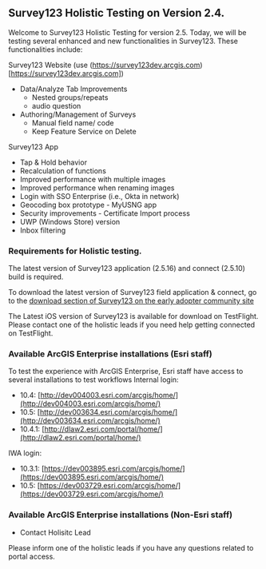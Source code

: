 ## Survey123 Holistic Testing on Version 2.4.

Welcome to Survey123 Holistic Testing for version 2.5. Today, we will be testing several enhanced and new functionalities in Survey123. These functionalities include:

Survey123 Website (use (https://survey123dev.arcgis.com)[https://survey123dev.arcgis.com])
- Data/Analyze Tab Improvements
  - Nested groups/repeats
  - audio question
- Authoring/Management of Surveys
  - Manual field name/ code
  - Keep Feature Service on Delete
	
Survey123 App
- Tap & Hold behavior
- Recalculation of functions
- Improved performance with multiple images
- Improved performance when renaming images
- Login with SSO Enterprise (i.e., Okta in network)
- Geocoding box prototype - MyUSNG app
- Security improvements - Certificate Import process
- UWP (Windows Store) version
- Inbox filtering

### Requirements for Holistic testing.

The latest version of Survey123 application (2.5.16) and connect (2.5.10) build is required.

To download the latest version of Survey123 field application &amp; connect,  go to the [download section of Survey123 on the early adopter community site](https://earlyadopter.esri.com/project/version/default.html?cap=E69EF91F45744B98882C651F7B518EB7&amp;arttypeid=%7b83EB3229-F375-4D35-A22F-638D9C2B119A%7d)

The Latest iOS version of Survey123 is available for download on TestFlight. Please contact one of the holistic leads if you need help getting connected on TestFlight.

### Available ArcGIS Enterprise installations (Esri staff)
To test the experience with ArcGIS Enterprise, Esri staff have access to several installations to test workflows
Internal login:
- 10.4:  [http://dev004003.esri.com/arcgis/home/](http://dev004003.esri.com/arcgis/home/)
- 10.5:  [http://dev003634.esri.com/arcgis/home/](http://dev003634.esri.com/arcgis/home/)
- 10.4.1: [http://dlaw2.esri.com/portal/home/](http://dlaw2.esri.com/portal/home/)

IWA login:
- 10.3.1:  [https://dev003895.esri.com/arcgis/home/](https://dev003895.esri.com/arcgis/home/)
- 10.5:  [https://dev003729.esri.com/arcgis/home/](https://dev003729.esri.com/arcgis/home/)

### Available ArcGIS Enterprise installations (Non-Esri staff)
- Contact Holisitc Lead


Please inform one of the holistic leads if you have any questions related to portal access.

